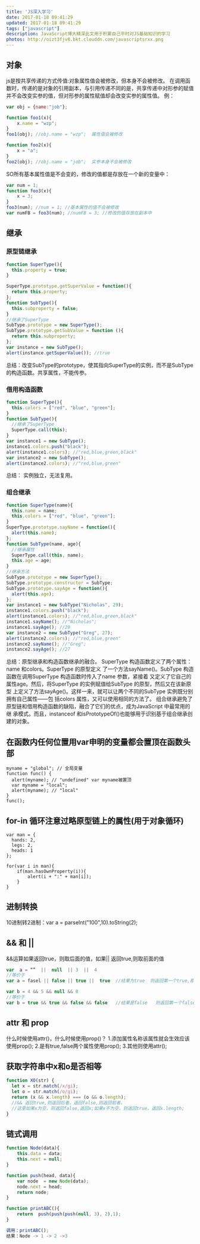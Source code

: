 ```yaml
---
title: 'JS深入学习'
date: 2017-01-18 09:41:29
updated: 2017-01-18 09:41:29
tags: ["javascript"]
description: JavaScript博大精深此文用于积累自己平时对JS基础知识的学习
photos: http://oizt3fjv8.bkt.clouddn.com/javascriptsrxx.png
---
```


## 对象
js是按共享传递的方式传值:对象属性值会被修改，但本身不会被修改。
在调用函数时，传递的是对象的引用副本，与引用传递不同的是，共享传递中对形参的赋值并不会改变实参的值，但对形参的属性赋值却会改变实参的属性值。
例：
```javascript
var obj = {name:"job"};

function foo1(x){
    x.name = "wzp";
}
foo1(obj); //obj.name = "wzp";  属性值会被修改

function foo2(x){
    x = "a";
}
foo2(obj); //obj.name = "job";  实参本身不会被修改

```
SO所有基本属性值是不会变的，修改的值都是存放在一个新的变量中：
```javascript
var num = 1;
function foo3(x){
    x = 3;
}
foo3(num); //num = 1; //基本属性的值不会被修改
var numFB = foo3(num); //numFB = 3; //修改的值存放在副本中
```

## 继承
### 原型链继承
```javascript
function SuperType(){
  this.property = true;
}

SuperType.prototype.getSuperValue = function(){
  return this.property;
};
function SubType(){
  this.subproperty = false;
}
//继承了SuperType
SubType.prototype = new SuperType();
SubType.prototype.getSubValue = function (){
  return this.subproperty;
};
var instance = new SubType();
alert(instance.getSuperValue()); //true
```

总结：改变SubType的prototype，使其指向SuperType的实例，而不是SubType的构造函数。共享属性，不能传参。

### 借用构造函数
```javascript
function SuperType(){
  this.colors = ["red", "blue", "green"];
}
function SubType(){
  //继承了SuperType
  SuperType.call(this);
}
var instance1 = new SubType();
instance1.colors.push("black");
alert(instance1.colors); //"red,blue,green,black"
var instance2 = new SubType();
alert(instance2.colors); //"red,blue,green"
```
总结： 实例独立，无法复用。

### 组合继承
```JavaScript
function SuperType(name){
  this.name = name;
  this.colors = ["red", "blue", "green"];
}
SuperType.prototype.sayName = function(){
  alert(this.name);
};
function SubType(name, age){
  //继承属性
  SuperType.call(this, name);
  this.age = age;
}
//继承方法
SubType.prototype = new SuperType();
SubType.prototype.constructor = SubType;
SubType.prototype.sayAge = function(){
  alert(this.age);
};
var instance1 = new SubType("Nicholas", 29);
instance1.colors.push("black");
alert(instance1.colors); //"red,blue,green,black"
instance1.sayName(); //"Nicholas";
instance1.sayAge(); //29
var instance2 = new SubType("Greg", 27);
alert(instance2.colors); //"red,blue,green"
instance2.sayName(); //"Greg";
instance2.sayAge(); //27
```
总结：原型继承和构造函数继承的融合。
SuperType 构造函数定义了两个属性：name 和colors。SuperType 的原型定义
了一个方法sayName()。SubType 构造函数在调用SuperType 构造函数时传入了name 参数，紧接着
又定义了它自己的属性age。然后，将SuperType 的实例赋值给SubType 的原型，然后又在该新原型
上定义了方法sayAge()。这样一来，就可以让两个不同的SubType 实例既分别拥有自己属性——包
括colors 属性，又可以使用相同的方法了。
组合继承避免了原型链和借用构造函数的缺陷，融合了它们的优点，成为JavaScript 中最常用的继
承模式。而且，instanceof 和isPrototypeOf()也能够用于识别基于组合继承创建的对象。


## 在函数内任何位置用var申明的变量都会置顶在函数头部
```
myname = "global"; // 全局变量
function func() {
  alert(myname); // "undefined" var myname被置顶
  var myname = "local";
  alert(myname); // "local"
}
func();
```

## for-in 循环注意过略原型链上的属性(用于对象循环)
```
var man = {
  hands: 2,
  legs: 2,
  heads: 1
};

for(var i in man){
    if(man.hasOwnProperty(i)){
        alert(i + ":" + man[i]);
    }
}
```

## 进制转换
10进制转2进制：var a = parseInt("100",10).toString(2);

## && 和 ||
&&运算如果返回true，则取后面的值，如果|| 返回true,则取前面的值

```javascript
var  a = “”  ||  null  || 3  ||  4  
//等价于
var a = fasel || false || true ||  true  //结果为true  则返回第一个true,即是3

var b = 4 && 5 && null && 0  
//等价于
var b = true && true && false && false   //结果是false   则返回第一个false   即是null
```

## attr 和 prop
什么时候使用attr()，什么时候使用prop()？
1.添加属性名称该属性就会生效应该使用prop();
2.是有true,false两个属性使用prop();
3.其他则使用attr();

## 获取字符串中x和o是否相等
```javascript
function XO(str) {
  let x = str.match(/x/gi);
  let o = str.match(/o/gi);
  return (x && x.length) === (o && o.length);
  //&& 返回true,则返回后者。返回false,则返回前者。
  //这里如果x为空，则返回false,返回x;如果x不为空，则返回true，返回x.length;
}
```

## 链式调用
```javascript
function Node(data){
    this.data = data;
    this.next = null;
}

function push(head, data){
    var node  = new Node(data);
    node.next = head;
    return node;
}

function printABC(){
    return  push(push(push(null, 3), 2),1);
}

调用：printABC();
结果：Node -> 1 -> 2 ->3 
```
